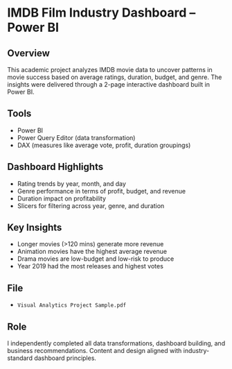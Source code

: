 #  IMDB Film Industry Dashboard – Power BI

##  Overview
This academic project analyzes IMDB movie data to uncover patterns in movie success based on average ratings, duration, budget, and genre. The insights were delivered through a 2-page interactive dashboard built in Power BI.

##  Tools
- Power BI
- Power Query Editor (data transformation)
- DAX (measures like average vote, profit, duration groupings)

##  Dashboard Highlights
- Rating trends by year, month, and day
- Genre performance in terms of profit, budget, and revenue
- Duration impact on profitability
- Slicers for filtering across year, genre, and duration

##  Key Insights
- Longer movies (>120 mins) generate more revenue
- Animation movies have the highest average revenue
- Drama movies are low-budget and low-risk to produce
- Year 2019 had the most releases and highest votes

##  File
- `Visual Analytics Project Sample.pdf`

##  Role
I independently completed all data transformations, dashboard building, and business recommendations. Content and design aligned with industry-standard dashboard principles.

